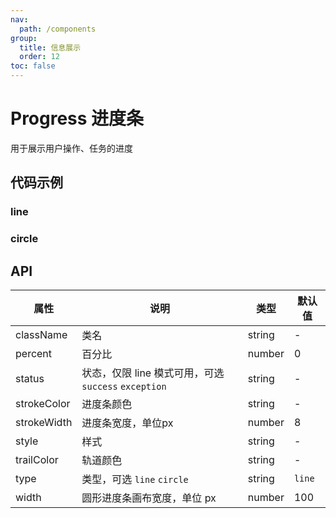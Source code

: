 ```yaml
---
nav:
  path: /components
group:
  title: 信息展示
  order: 12
toc: false
---
```


# Progress 进度条
用于展示用户操作、任务的进度

## 代码示例
### line
<code src='pages/ProgressLine/index'></code>

### circle
<code src='pages/ProgressCircle/index'></code>


## API

| 属性 | 说明 | 类型 | 默认值 |
| -----|-----|-----|-----|
| className | 类名| string | - |
| percent | 百分比  | number | 0 | 
| status | 状态，仅限 line 模式可用，可选`success` `exception` | string | - | 
| strokeColor | 进度条颜色 | string | - |
| strokeWidth | 进度条宽度，单位px | number | 8 |
| style | 样式| string | - |
| trailColor | 轨道颜色 | string | - |
| type | 类型，可选 `line` `circle`  | string | `line` | 
| width | 圆形进度条画布宽度，单位 px | number | 100 |

